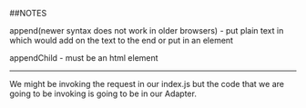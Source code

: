 ##NOTES

append(newer syntax does not work in older browsers) - put plain text in which would add on the text
to the end or put in an element

appendChild - must be an html element

----------------

We might be invoking the request in our index.js but the code that we are going to be invoking is going to be in our Adapter. 
